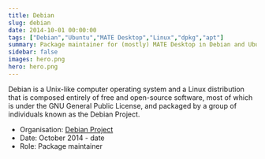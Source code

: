```yaml
---
title: Debian
slug: debian
date: 2014-10-01 00:00:00
tags: ["Debian","Ubuntu","MATE Desktop","Linux","dpkg","apt"]
summary: Package maintainer for (mostly) MATE Desktop in Debian and Ubuntu
sidebar: false
images: hero.png
hero: hero.png
---
```


Debian is a Unix-like computer operating system and a Linux distribution that is
composed entirely of free and open-source software, most of which is under the
GNU General Public License, and packaged by a group of individuals known as the
Debian Project.

  - Organisation: [Debian Project](https://debian.org)
  - Date: October 2014 - date
  - Role: Package maintainer
